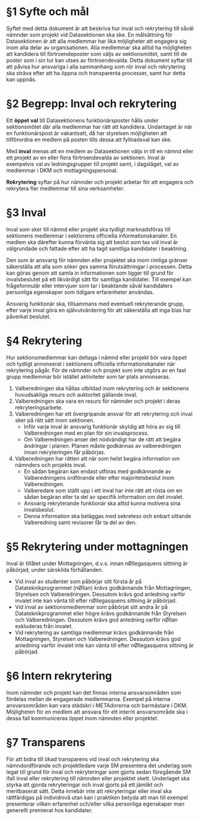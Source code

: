 <!-- Konglig Datasektionens rekryteringspolicy -->

# §1 Syfte och mål

Syftet med detta dokument är att beskriva hur inval och rekrytering till såväl nämnder som projekt vid Datasektionen ska ske. En målsättning för Datasektionen är att alla medlemmar har lika möjligheter att engagera sig inom alla delar av organisationen. Alla medlemmar ska alltid ha möjligheten att kandidera till förtroendeposter som väljs av sektionsmötet, samt till de poster som i sin tur kan utses av förtroendevalda. Detta dokument syftar till att påvisa hur ansvariga i alla sammanhang som rör inval och rekrytering ska sträva efter att ha öppna och transparenta processer, samt hur detta kan uppnås.

# §2 Begrepp: Inval och rekrytering

Ett **öppet val** till Datasektionens funktionärsposter hålls under sektionsmötet där alla medlemmar har rätt att kandidera. Undantaget är när en funktionärspost är vakantsatt, då har styrelsen möjligheten att tillförordna en medlem på posten tills dessa att fyllnadsval kan ske.

Med **inval** menas att en medlem av Datasektionen väljs in till en nämnd eller ett projekt av en eller flera förtroendevalda av sektionen. Inval är exempelvis val av ledningsgrupper till projekt samt, i dagsläget, val av medlemmar i DKM och mottagningspersonal.

**Rekrytering** syftar på hur nämnder och projekt arbetar för att engagera och rekrytera fler medlemmar till sina verksamheter.

# §3 Inval

Inval som sker till nämnd eller projekt ska tydligt marknadsföras till sektionens medlemmar i sektionens officiella informationskanaler. En medlem ska därefter kunna förvänta sig att beslut som tas vid inval är välgrundade och fattade efter att ha tagit samtliga kandidater i beaktning.

Den som är ansvarig för nämnden eller projektet ska inom rimliga gränser säkerställa att alla som söker ges samma förutsättningar i processen. Detta kan göras genom att samla in informationen som ligger till grund för invalsbeslutet på ett likvärdigt sätt för samtliga kandidater. Till exempel kan frågeformulär eller intervjuer som tar i beaktande såväl kandidaters personliga egenskaper som tidigare erfarenheter användas.

Ansvarig funktionär ska, tillsammans med eventuell rekryterande grupp, efter varje inval göra en självutvärdering för att säkerställa att inga bias har påverkat beslutet.

# §4 Rekrytering

Hur sektionsmedlemmar kan deltaga i nämnd eller projekt bör vara öppet och tydligt annonserat i sektionens officiella informationskanaler när rekrytering pågår. För de nämnder och projekt som inte utgörs av en fast grupp medlemmar bör istället aktiviteter som tar plats annonseras.

1. Valberedningen ska hållas utbildad inom rekrytering och är sektionens huvudsakliga resurs och auktoritet gällande inval.
2. Valberedningen ska vara en resurs för nämnder och projekt i deras rekryteringsarbete.
3. Valberedningen har ett övergripande ansvar för att rekrytering och inval sker på rätt sätt inom sektionen.
    - Inför varje inval är ansvarig funktionär skyldig att höra av sig till Valberedningen med en plan för sin invalsprocess.
    - Om Valberedningen anser det nödvändigt har de rätt att begära ändringar i planen. Planen måste godkännas av valberedningen innan rekryteringen får påbörjas.
4. Valberedningen har rätten att när som helst begära information om nämnders och projekts inval.
    - En sådan begäran kan endast utföras med godkännande av Valberedningens ordförande eller efter majoritetsbeslut inom Valberedningen.
    - Valberedare som ställt upp i ett inval har inte rätt att rösta om en sådan begäran eller ta del av specifik information om det invalet.
    - Ansvarig rekryterande funktionär ska alltid kunna motivera sina invalsbeslut.
    - Denna information ska beläggas med sekretess och enbart sittande Valberedning samt revisorer får ta del av den.
  
# §5 Rekrytering under mottagningen
Inval är tillåtet under Mottagningen, d.v.s. innan nØllegasquens sittning är påbörjad, under särskilda förhållanden.

- Vid inval av studenter som påbörjar sitt första år på Datateknikprogrammet (nØllan) krävs godkännande från Mottagningen, Styrelsen och Valberedningen. Dessutom krävs god anledning varför invalet inte kan vänta till efter nØllegasquens sittning är påbörjad.
- Vid inval av sektionsmedlemmar som påbörjat sitt andra år på Datateknikprogrammet eller högre krävs godkännande från Styrelsen och Valberedningen. Dessutom krävs god anledning varför nØllan exkluderas från invalet.
- Vid rekrytering av samtliga medlemmar krävs godkännande från Mottagningen, Styrelsen och Valberedningen. Dessutom krävs god anledning varför invalet inte kan vänta till efter nØllegasquens sittning är påbörjad.

# §6 Intern rekrytering

Inom nämnder och projekt kan det finnas interna ansvarsområden som fördelas mellan de engagerade medlemmarna. Exempel på interna ansvarsområden kan vara städskri i METAdorerna och barmästare i DKM. Möjligheten för en medlem att ansvara för ett internt ansvarsområde ska i dessa fall kommuniceras öppet inom nämnden eller projektet.

# §7 Transparens

För att bidra till ökad transparens vid inval och rekrytering ska nämndordförande och projektledare varje SM presentera det underlag som legat till grund för inval och rekryteringar som gjorts sedan föregående SM ifall inval eller rekrytering till nämnden eller projektet skett. Underlaget ska styrka att gjorda rekryteringar och inval gjorts på ett jämlikt och meritbaserat sätt. Detta innebär inte att rekryteringar eller inval ska rättfärdigas på individnivå utan kan i praktiken betyda att man till exempel presenterar vilken erfarenhet och/eller vilka personliga egenskaper man generellt premierat hos kandidater.
